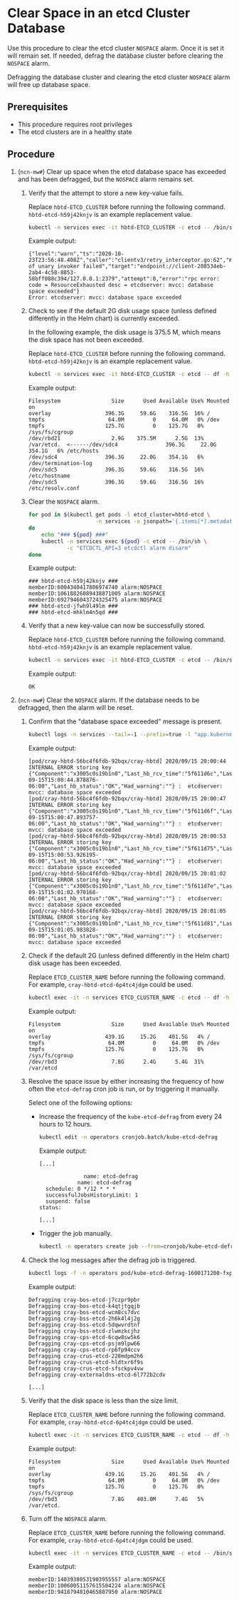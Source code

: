 # Clear Space in an etcd Cluster Database

Use this procedure to clear the etcd cluster `NOSPACE` alarm. Once it is set it will remain set. If needed, defrag the database cluster before clearing the `NOSPACE` alarm.

Defragging the database cluster and clearing the etcd cluster `NOSPACE` alarm will free up database space.

## Prerequisites

- This procedure requires root privileges
- The etcd clusters are in a healthy state

## Procedure

1. (`ncn-mw#`) Clear up space when the etcd database space has exceeded and has been defragged, but the `NOSPACE` alarm remains set.

    1. Verify that the attempt to store a new key-value fails.

        Replace `hbtd-ETCD_CLUSTER` before running the following command.
        `hbtd-etcd-h59j42knjv` is an example replacement value.

        ```bash
        kubectl -n services exec -it hbtd-ETCD_CLUSTER -c etcd -- /bin/sh -c "ETCDCTL_API=3 etcdctl put foo bar"
        ```

        Example output:

        ```text
        {"level":"warn","ts":"2020-10-23T23:56:48.408Z","caller":"clientv3/retry_interceptor.go:62","msg":"retrying of unary invoker failed","target":"endpoint://client-208534eb-2ab4-4c58-8853-58bff088c394/127.0.0.1:2379","attempt":0,"error":"rpc error: code = ResourceExhausted desc = etcdserver: mvcc: database space exceeded"}
        Error: etcdserver: mvcc: database space exceeded
        ```

    1. Check to see if the default 2G disk usage space \(unless defined differently in the Helm chart\) is currently exceeded.

        In the following example, the disk usage is 375.5 M, which means the disk space has not been exceeded.

        Replace `hbtd-ETCD_CLUSTER` before running the following command.
        `hbtd-etcd-h59j42knjv` is an example replacement value.

        ```bash
        kubectl -n services exec -it hbtd-ETCD_CLUSTER -c etcd -- df -h
        ```

        Example output:

        ```text
        Filesystem                Size      Used Available Use% Mounted on
        overlay                 396.3G     59.6G    316.5G  16% /
        tmpfs                    64.0M         0     64.0M   0% /dev
        tmpfs                   125.7G         0    125.7G   0% /sys/fs/cgroup
        /dev/rbd21                2.9G    375.5M      2.5G  13% /var/etcd.  <------/dev/sdc4               396.3G     22.0G    354.1G   6% /etc/hosts
        /dev/sdc4               396.3G     22.0G    354.1G   6% /dev/termination-log
        /dev/sdc5               396.3G     59.6G    316.5G  16% /etc/hostname
        /dev/sdc5               396.3G     59.6G    316.5G  16% /etc/resolv.conf
        ```

    1. Clear the `NOSPACE` alarm.

        ```bash
        for pod in $(kubectl get pods -l etcd_cluster=hbtd-etcd \
                             -n services -o jsonpath='{.items[*].metadata.name}')
        do
            echo "### ${pod} ###"
            kubectl -n services exec ${pod} -c etcd -- /bin/sh \
                    -c "ETCDCTL_API=3 etcdctl alarm disarm"
        done
        ```

        Example output:

        ```text
        ### hbtd-etcd-h59j42knjv ###
        memberID:6004340417806974740 alarm:NOSPACE
        memberID:10618826089438871005 alarm:NOSPACE
        memberID:6927946043724325475 alarm:NOSPACE
        ### hbtd-etcd-jfwh9l49lm ###
        ### hbtd-etcd-mhklm4n5qd ###
        ```

    1. Verify that a new key-value can now be successfully stored.

        Replace `hbtd-ETCD_CLUSTER` before running the following command.
        `hbtd-etcd-h59j42knjv` is an example replacement value.

        ```bash
        kubectl -n services exec -it hbtd-ETCD_CLUSTER -c etcd -- /bin/sh -c "ETCDCTL_API=3 etcdctl put foo bar"
        ```

        Example output:

        ```text
        OK
        ```

1. (`ncn-mw#`) Clear the `NOSPACE` alarm. If the database needs to be defragged, then the alarm will be reset.

    1. Confirm that the "database space exceeded" message is present.

        ```bash
        kubectl logs -n services --tail=-1 --prefix=true -l "app.kubernetes.io/name=cray-hbtd" -c cray-hbtd | grep "x3005c0s19b1n0"
        ```

        Example output:

        ```text
        [pod/cray-hbtd-56bc4f6fdb-92bqx/cray-hbtd] 2020/09/15 20:00:44 INTERNAL ERROR storing key  {"Component":"x3005c0s19b1n0","Last_hb_rcv_time":"5f611d6c","Last_hb_timestamp":"2020-09-15T15:00:44.878876-06:00","Last_hb_status":"OK","Had_warning":""} :  etcdserver: mvcc: database space exceeded
        [pod/cray-hbtd-56bc4f6fdb-92bqx/cray-hbtd] 2020/09/15 20:00:47 INTERNAL ERROR storing key  {"Component":"x3005c0s19b1n0","Last_hb_rcv_time":"5f611d6f","Last_hb_timestamp":"2020-09-15T15:00:47.893757-06:00","Last_hb_status":"OK","Had_warning":""} :  etcdserver: mvcc: database space exceeded
        [pod/cray-hbtd-56bc4f6fdb-92bqx/cray-hbtd] 2020/09/15 20:00:53 INTERNAL ERROR storing key  {"Component":"x3005c0s19b1n0","Last_hb_rcv_time":"5f611d75","Last_hb_timestamp":"2020-09-15T15:00:53.926195-06:00","Last_hb_status":"OK","Had_warning":""} :  etcdserver: mvcc: database space exceeded
        [pod/cray-hbtd-56bc4f6fdb-92bqx/cray-hbtd] 2020/09/15 20:01:02 INTERNAL ERROR storing key  {"Component":"x3005c0s19b1n0","Last_hb_rcv_time":"5f611d7e","Last_hb_timestamp":"2020-09-15T15:01:02.970168-06:00","Last_hb_status":"OK","Had_warning":""} :  etcdserver: mvcc: database space exceeded
        [pod/cray-hbtd-56bc4f6fdb-92bqx/cray-hbtd] 2020/09/15 20:01:05 INTERNAL ERROR storing key  {"Component":"x3005c0s19b1n0","Last_hb_rcv_time":"5f611d81","Last_hb_timestamp":"2020-09-15T15:01:05.983828-06:00","Last_hb_status":"OK","Had_warning":""} :  etcdserver: mvcc: database space exceeded
        ```

    1. Check if the default 2G \(unless defined differently in the Helm chart\) disk usage has been exceeded.

        Replace `ETCD_CLUSTER_NAME` before running the following command.
        For example, `cray-hbtd-etcd-6p4tc4jdgm` could be used.

        ```bash
        kubectl exec -it -n services ETCD_CLUSTER_NAME -c etcd -- df -h
        ```

        Example output:

        ```text
        Filesystem                Size      Used Available Use% Mounted on
        overlay                 439.1G     15.2G    401.5G   4% /
        tmpfs                    64.0M         0     64.0M   0% /dev
        tmpfs                   125.7G         0    125.7G   0% /sys/fs/cgroup
        /dev/rbd3                 7.8G      2.4G      5.4G  31% /var/etcd
        ```

    1. Resolve the space issue by either increasing the frequency of how often the `etcd-defrag` cron job is run, or by triggering it manually.

        Select one of the following options:

        - Increase the frequency of the `kube-etcd-defrag` from every 24 hours to 12 hours.

            ```bash
            kubectl edit -n operators cronjob.batch/kube-etcd-defrag
            ```

            Example output:

            ```text
            [...]

                          name: etcd-defrag
                        name: etcd-defrag
              schedule: 0 */12 * * *
              successfulJobsHistoryLimit: 1
              suspend: false
            status:

            [...]
            ```

        - Trigger the job manually.

            ```bash
            kubectl -n operators create job --from=cronjob/kube-etcd-defrag kube-etcd-defrag
            ```

    1. Check the log messages after the defrag job is triggered.

        ```bash
        kubectl logs -f -n operators pod/kube-etcd-defrag-1600171200-fxpn7
        ```

        Example output:

        ```text
        Defragging cray-bos-etcd-j7czpr9pbr
        Defragging cray-bos-etcd-k4qtjtgqjb
        Defragging cray-bos-etcd-wcm8cs7dvc
        Defragging cray-bss-etcd-2h6k4l4j2g
        Defragging cray-bss-etcd-5dqwvrdtnf
        Defragging cray-bss-etcd-zlwmzkcjhz
        Defragging cray-cps-etcd-6cqw8sw5k6
        Defragging cray-cps-etcd-psjm9lpw66
        Defragging cray-cps-etcd-rp6fp94ccv
        Defragging cray-crus-etcd-228mdpm2h6
        Defragging cray-crus-etcd-hldtxr6f9s
        Defragging cray-crus-etcd-sfsckpv4vw
        Defragging cray-externaldns-etcd-6l772b2cdv

        [...]
        ```

    1. Verify that the disk space is less than the size limit.

        Replace `ETCD_CLUSTER_NAME` before running the following command.
        For example, `cray-hbtd-etcd-6p4tc4jdgm` could be used.

        ```bash
        kubectl exec -it -n services ETCD_CLUSTER_NAME -c etcd -- df -h
        ```

        Example output:

        ```text
        Filesystem                Size      Used Available Use% Mounted on
        overlay                 439.1G     15.2G    401.5G   4% /
        tmpfs                    64.0M         0     64.0M   0% /dev
        tmpfs                   125.7G         0    125.7G   0% /sys/fs/cgroup
        /dev/rbd3                 7.8G    403.0M      7.4G   5% /var/etcd.
        ```

    1. Turn off the `NOSPACE` alarm.

        Replace `ETCD_CLUSTER_NAME` before running the following command.
        For example, `cray-hbtd-etcd-6p4tc4jdgm` could be used.

        ```bash
        kubectl exec -it -n services ETCD_CLUSTER_NAME -c etcd -- /bin/sh -c "ETCDCTL_API=3 etcdctl alarm disarm"
        ```

        Example output:

        ```text
        memberID:14039380531903955557 alarm:NOSPACE
        memberID:10060051157615504224 alarm:NOSPACE
        memberID:9418794810465807950 alarm:NOSPACE
        ```
